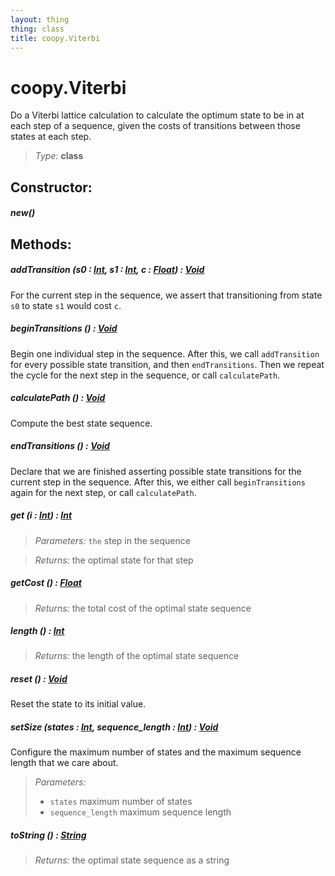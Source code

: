 ```yaml
---
layout: thing
thing: class
title: coopy.Viterbi
---
```

# coopy.Viterbi


Do a Viterbi lattice calculation to calculate the optimum state 
to be in at each step of a sequence, given the costs of 
transitions between those states at each step.




> *Type:* **class**



## Constructor:

##### **new**()



## Methods:


##### **addTransition** (s0 : <a href="../Int.html" class="type">Int</a>, s1 : <a href="../Int.html" class="type">Int</a>, c : <a href="../Float.html" class="type">Float</a>) : <a href="../Void.html" class="type">Void</a>


For the current step in the sequence, we assert that
transitioning from state `s0` to state `s1` would cost `c`.












##### **beginTransitions** () : <a href="../Void.html" class="type">Void</a>


Begin one individual step in the sequence.
After this, we call `addTransition` for every possible state
transition, and then `endTransitions`.
Then we repeat the cycle for the next step in the sequence,
or call `calculatePath`.












##### **calculatePath** () : <a href="../Void.html" class="type">Void</a>


Compute the best state sequence.












##### **endTransitions** () : <a href="../Void.html" class="type">Void</a>


Declare that we are finished asserting possible state transitions
for the current step in the sequence.  After this, we either
call `beginTransitions` again for the next step, or call
`calculatePath`.












##### **get** (i : <a href="../Int.html" class="type">Int</a>) : <a href="../Int.html" class="type">Int</a>



> *Parameters:*  `the` step in the sequence


> *Returns:*  the optimal state for that step








##### **getCost** () : <a href="../Float.html" class="type">Float</a>




> *Returns:*  the total cost of the optimal state sequence








##### **length** () : <a href="../Int.html" class="type">Int</a>




> *Returns:*  the length of the optimal state sequence








##### **reset** () : <a href="../Void.html" class="type">Void</a>


Reset the state to its initial value.












##### **setSize** (states : <a href="../Int.html" class="type">Int</a>, sequence_length : <a href="../Int.html" class="type">Int</a>) : <a href="../Void.html" class="type">Void</a>


Configure the maximum number of states and the maximum sequence
length that we care about.



> *Parameters:*
>
>   * `states` maximum number of states
>   * `sequence_length` maximum sequence length








##### **toString** () : <a href="../String.html" class="type">String</a>




> *Returns:*  the optimal state sequence as a string








